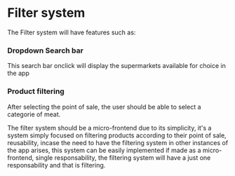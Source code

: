# Filter system
The Filter system will have features such as:
### Dropdown Search bar
This search bar onclick will display the supermarkets available for choice in the app
### Product filtering
After selecting the point of sale, the user should be able to select a categorie of meat.

The filter system should be a micro-frontend due to its simplicity, it's a system simply focused on filtering products according to their point of sale, reusability, incase the need to have the filtering system in other instances of the app arises, this system can be easily implemented if made as a micro-frontend, single responsability, the filtering system will have a just one responsability and that is filtering.